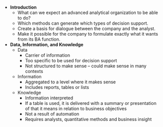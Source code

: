 -   **Introduction**
    -   What can we expect an advanced analytical organization to be
        able to do?
    -   Which methods can generate which types of decision support.
    -   Create a basis for dialogue between the company and the analyst.
    -   Make it possible for the company to formulate exactly what it
        wants from its BA function.
-   **Data, Information, and Knowledge**
    -   Data
        -   Carrier of information
        -   Too specific to be used for decision support
        -   Not structured to make sense – could make sense in many
            contexts
    -   Information
        -   Aggregated to a level where it makes sense
        -   Includes reports, tables or lists
    -   Knowledge
        -   Information interpreted
        -   If a table is used, it is delivered with a summary or
            presentation of that it means in relation to business
            objectives
        -   Not a result of automation
        -   Requires analysts, quantitative methods and business insight
